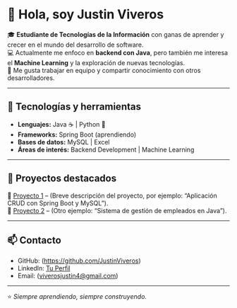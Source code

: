 # 👋 Hola, soy Justin Viveros

🎓 **Estudiante de Tecnologías de la Información** con ganas de aprender y crecer en el mundo del desarrollo de software.  
💻 Actualmente me enfoco en **backend con Java**, pero también me interesa el **Machine Learning** y la exploración de nuevas tecnologías.  
🤝 Me gusta trabajar en equipo y compartir conocimiento con otros desarrolladores.  

---

## 🚀 Tecnologías y herramientas

- **Lenguajes:** Java ☕ | Python 🐍  
- **Frameworks:** Spring Boot (aprendiendo)  
- **Bases de datos:** MySQL | Excel  
- **Áreas de interés:** Backend Development | Machine Learning  

---

## 📌 Proyectos destacados

🔹 [Proyecto 1](#) – (Breve descripción del proyecto, por ejemplo: “Aplicación CRUD con Spring Boot y MySQL”).  
🔹 [Proyecto 2](#) – (Otro ejemplo: “Sistema de gestión de empleados en Java”).  

---

## 📫 Contacto

- GitHub: (https://github.com/JustinViveros)  
- LinkedIn: [Tu Perfil](#)  
- Email: (viverosjustin4@gmail.com)  

---

⭐ *Siempre aprendiendo, siempre construyendo.*  
